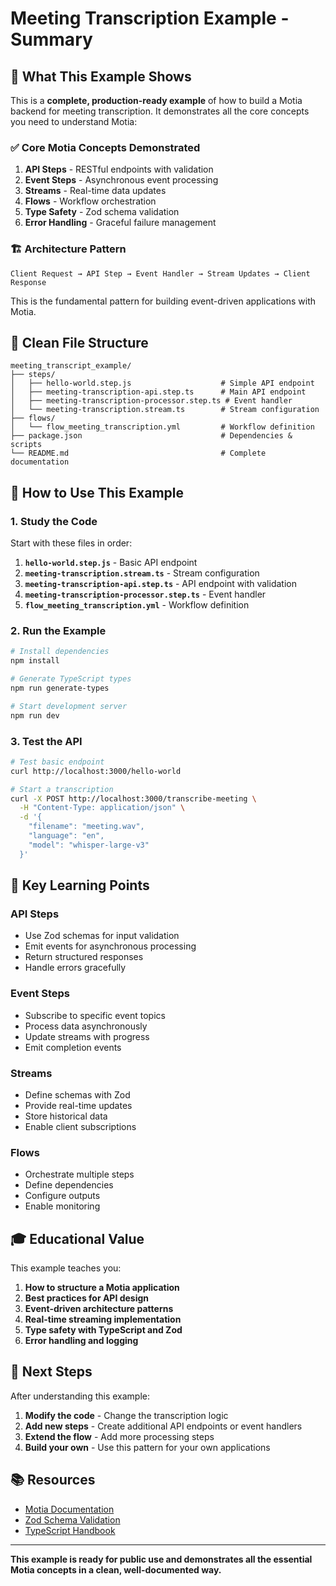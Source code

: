 # Meeting Transcription Example - Summary

## 🎯 What This Example Shows

This is a **complete, production-ready example** of how to build a Motia backend for meeting transcription. It demonstrates all the core concepts you need to understand Motia:

### ✅ Core Motia Concepts Demonstrated

1. **API Steps** - RESTful endpoints with validation
2. **Event Steps** - Asynchronous event processing  
3. **Streams** - Real-time data updates
4. **Flows** - Workflow orchestration
5. **Type Safety** - Zod schema validation
6. **Error Handling** - Graceful failure management

### 🏗️ Architecture Pattern

```
Client Request → API Step → Event Handler → Stream Updates → Client Response
```

This is the fundamental pattern for building event-driven applications with Motia.

## 📁 Clean File Structure

```
meeting_transcript_example/
├── steps/
│   ├── hello-world.step.js                    # Simple API endpoint
│   ├── meeting-transcription-api.step.ts      # Main API endpoint  
│   ├── meeting-transcription-processor.step.ts # Event handler
│   └── meeting-transcription.stream.ts        # Stream configuration
├── flows/
│   └── flow_meeting_transcription.yml         # Workflow definition
├── package.json                               # Dependencies & scripts
└── README.md                                  # Complete documentation
```

## 🚀 How to Use This Example

### 1. Study the Code

Start with these files in order:

1. **`hello-world.step.js`** - Basic API endpoint
2. **`meeting-transcription.stream.ts`** - Stream configuration  
3. **`meeting-transcription-api.step.ts`** - API endpoint with validation
4. **`meeting-transcription-processor.step.ts`** - Event handler
5. **`flow_meeting_transcription.yml`** - Workflow definition

### 2. Run the Example

```bash
# Install dependencies
npm install

# Generate TypeScript types
npm run generate-types

# Start development server
npm run dev
```

### 3. Test the API

```bash
# Test basic endpoint
curl http://localhost:3000/hello-world

# Start a transcription
curl -X POST http://localhost:3000/transcribe-meeting \
  -H "Content-Type: application/json" \
  -d '{
    "filename": "meeting.wav",
    "language": "en", 
    "model": "whisper-large-v3"
  }'
```

## 🔧 Key Learning Points

### API Steps
- Use Zod schemas for input validation
- Emit events for asynchronous processing
- Return structured responses
- Handle errors gracefully

### Event Steps  
- Subscribe to specific event topics
- Process data asynchronously
- Update streams with progress
- Emit completion events

### Streams
- Define schemas with Zod
- Provide real-time updates
- Store historical data
- Enable client subscriptions

### Flows
- Orchestrate multiple steps
- Define dependencies
- Configure outputs
- Enable monitoring

## 🎓 Educational Value

This example teaches you:

1. **How to structure a Motia application**
2. **Best practices for API design**
3. **Event-driven architecture patterns**
4. **Real-time streaming implementation**
5. **Type safety with TypeScript and Zod**
6. **Error handling and logging**

## 🚀 Next Steps

After understanding this example:

1. **Modify the code** - Change the transcription logic
2. **Add new steps** - Create additional API endpoints or event handlers
3. **Extend the flow** - Add more processing steps
4. **Build your own** - Use this pattern for your own applications

## 📚 Resources

- [Motia Documentation](https://docs.motia.dev)
- [Zod Schema Validation](https://zod.dev)
- [TypeScript Handbook](https://www.typescriptlang.org/docs)

---

**This example is ready for public use and demonstrates all the essential Motia concepts in a clean, well-documented way.** 